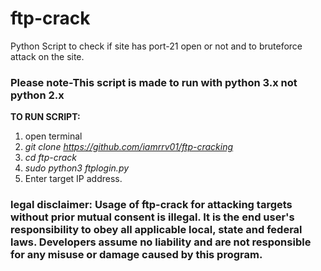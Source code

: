 # ftp-crack
Python Script to check if site has port-21 open or not and to bruteforce attack on the site.
### Please note-This script is made to run with python 3.x not python 2.x

**TO RUN SCRIPT:**
1. open terminal
2. *git clone https://github.com/iamrrv01/ftp-cracking*
3. *cd ftp-crack*
4. *sudo python3 ftplogin.py*
5. Enter target IP address.

### **legal disclaimer: Usage of ftp-crack for attacking targets without prior mutual consent is illegal. It is the end user's responsibility to obey all applicable local, state and federal laws. Developers assume no liability and are not responsible for any misuse or damage caused by this program.**
